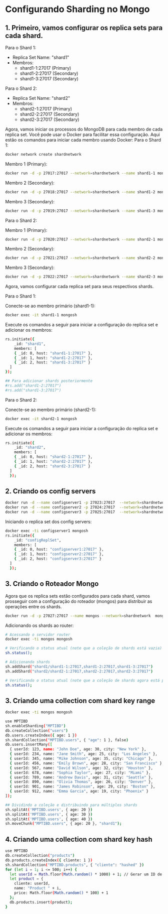 # Configurando Sharding no Mongo

## 1. Primeiro, vamos configurar os replica sets para cada shard.

Para o Shard 1:

* Replica Set Name: "shard1"
* Membros:
    * shard1-1:27017 (Primary)
    * shard1-2:27017 (Secondary)
    * shard1-3:27017 (Secondary)

Para o Shard 2:

* Replica Set Name: "shard2"
* Membros:
    * shard2-1:27017 (Primary)
    * shard2-2:27017 (Secondary)
    * shard2-3:27017 (Secondary)

Agora, vamos iniciar os processos do MongoDB para cada membro de cada replica set. Você pode usar o Docker para facilitar essa configuração. Aqui estão os comandos para iniciar cada membro usando Docker:
Para o Shard 1:

```bash
docker network create shardnetwork
```

Membro 1 (Primary):
```bash
docker run -d -p 27017:27017 --network=shardnetwork --name shard1-1 mongo --replSet shard1 --shardsvr --port=27017
```

Membro 2 (Secondary):
```bash
docker run -d -p 27018:27017 --network=shardnetwork --name shard1-2 mongo --replSet shard1 --shardsvr --port=27017
```
Membro 3 (Secondary):
```bash
docker run -d -p 27019:27017 --network=shardnetwork --name shard1-3 mongo --replSet shard1 --shardsvr --port=27017
```

Para o Shard 2:

Membro 1 (Primary):
```bash
docker run -d -p 27020:27017 --network=shardnetwork --name shard2-1 mongo --replSet shard2 --shardsvr --port=27017
```
Membro 2 (Secondary):
```bash
docker run -d -p 27021:27017 --network=shardnetwork --name shard2-2 mongo --replSet shard2 --shardsvr --port=27017
```
Membro 3 (Secondary):
```bash
docker run -d -p 27022:27017 --network=shardnetwork --name shard2-3 mongo --replSet shard2 --shardsvr --port=27017
```


Agora, vamos configurar cada replica set para seus respectivos shards.

Para o Shard 1:

Conecte-se ao membro primário (shard1-1):
```bash
docker exec -it shard1-1 mongosh
```

Execute os comandos a seguir para iniciar a configuração do replica set e adicionar os membros:
```bash
rs.initiate({
    _id: "shard1",
    members: [
    { _id: 0, host: "shard1-1:27017" },
    { _id: 1, host: "shard1-2:27017" },
    { _id: 2, host: "shard1-3:27017" }
  ]
});

## Para adicionar shards posteriormente
#rs.add("shard1-2:27017")
#rs.add("shard1-3:27017")
```

Para o Shard 2:

Conecte-se ao membro primário (shard2-1):
```bash
docker exec -it shard2-1 mongosh
```

Execute os comandos a seguir para iniciar a configuração do replica set e adicionar os membros:
```bash
rs.initiate({
    _id: "shard2",
    members: [
    { _id: 0, host: "shard2-1:27017" },
    { _id: 1, host: "shard2-2:27017" },
    { _id: 2, host: "shard2-3:27017" }
  ]
  });
```

## 2. Criando os config servers
```bash
docker run -d --name configserver1 -p 27023:27017  --network=shardnetwork mongo mongod --configsvr --replSet configReplSet --port=27017 --bind_ip_all
docker run -d --name configserver2 -p 27024:27017  --network=shardnetwork mongo mongod --configsvr --replSet configReplSet --port=27017 --bind_ip_all
docker run -d --name configserver3 -p 27025:27017  --network=shardnetwork mongo mongod --configsvr --replSet configReplSet --port=27017 --bind_ip_all
```

Iniciando o replica set dos config servers:
```bash
docker exec -ti configserver1 mongosh 
rs.initiate({
    _id: "configReplSet",
    members: [
    { _id: 0, host: "configserver1:27017" },
    { _id: 1, host: "configserver2:27017" },
    { _id: 2, host: "configserver3:27017" }
  ]
  });
```

## 3. Criando o Roteador Mongo

Agora que os replica sets estão configurados para cada shard, vamos prosseguir com a configuração do roteador (mongos) para distribuir as operações entre os shards.

```bash
docker run -d -p 27027:27017 --name mongos --network=shardnetwork  mongo mongos --configdb configReplSet/configserver1:27017,configserver2:27017,configserver3:27017 --bind_ip_all
```

Adicionando os shards ao router:
```bash
# Acessando o servidor router
docker exec -ti mongos mongosh 

# Verificando o status atual (note que a coleção de shards está vazia)
sh.status();

# Adicionando shards
sh.addShard("shard1/shard1-1:27017,shard1-2:27017,shard1-3:27017")
sh.addShard("shard2/shard2-1:27017,shard2-2:27017,shard2-3:27017")

# Verificando o status atual (note que a coleção de shards agora está preenchida)
sh.status();
```

## 3. Criando uma collection com shard key range
```bash
docker exec -ti mongos mongosh

use MPTIBD
sh.enableSharding("MPTIBD")
db.createCollection("users")
db.users.createIndex({ age: 1 })
sh.shardCollection("MPTIBD.users", { "age": 1 }, false)
db.users.insertMany([
  { userId: 123, name: "John Doe", age: 30, city: "New York" },       
  { userId: 234, name: "Jane Smith", age: 25, city: "Los Angeles" },   
  { userId: 345, name: "Mike Johnson", age: 35, city: "Chicago" },     
  { userId: 456, name: "Emily Brown", age: 28, city: "San Francisco" },
  { userId: 567, name: "David Wilson", age: 32, city: "Houston" },     
  { userId: 678, name: "Sophia Taylor", age: 27, city: "Miami" },       
  { userId: 789, name: "Andrew Davis", age: 31, city: "Seattle" },      
  { userId: 890, name: "Olivia Thomas", age: 26, city: "Denver" },      
  { userId: 901, name: "James Robinson", age: 29, city: "Boston" },     
  { userId: 912, name: "Emma Garcia", age: 19, city: "Phoenix" }
]);

## Dividindo a coleção e distribuindo para múltiplos shards
sh.splitAt('MPTIBD.users', { age: 20 })
sh.splitAt('MPTIBD.users', { age: 30 })
sh.splitAt('MPTIBD.users', { age: 40 })
sh.moveChunk("MPTIBD.users", { age: 20 }, "shard1");

```

## 4. Criando uma collection com shard key hash

```bash
use MPTIBD
db.createCollection("products")
db.products.createIndex({ cliente: 1 })
sh.shardCollection("MPTIBD.products", { "cliente": "hashed" })
for (let i = 1; i <= 500; i++) {
  let userId = Math.floor(Math.random() * 1000) + 1; // Gerar um ID de usuário aleatório
  let product = {
    cliente: userId,
    name: "Product " + i,
    price: Math.floor(Math.random() * 100) + 1
  };
  db.products.insert(product);
}
```